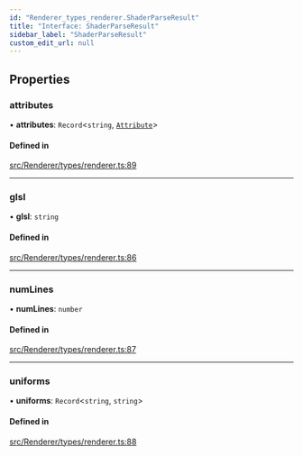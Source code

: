 ```yaml
---
id: "Renderer_types_renderer.ShaderParseResult"
title: "Interface: ShaderParseResult"
sidebar_label: "ShaderParseResult"
custom_edit_url: null
---
```




## Properties

### attributes

• **attributes**: `Record`<`string`, [`Attribute`](Renderer_types_renderer.Attribute)\>

#### Defined in

[src/Renderer/types/renderer.ts:89](https://github.com/ZeaInc/zea-engine/blob/819769315/src/Renderer/types/renderer.ts#L89)

___

### glsl

• **glsl**: `string`

#### Defined in

[src/Renderer/types/renderer.ts:86](https://github.com/ZeaInc/zea-engine/blob/819769315/src/Renderer/types/renderer.ts#L86)

___

### numLines

• **numLines**: `number`

#### Defined in

[src/Renderer/types/renderer.ts:87](https://github.com/ZeaInc/zea-engine/blob/819769315/src/Renderer/types/renderer.ts#L87)

___

### uniforms

• **uniforms**: `Record`<`string`, `string`\>

#### Defined in

[src/Renderer/types/renderer.ts:88](https://github.com/ZeaInc/zea-engine/blob/819769315/src/Renderer/types/renderer.ts#L88)

